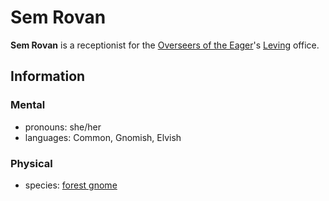 # Sem Rovan

**Sem Rovan** is a receptionist for the [Overseers of the Eager](../)'s [Leving](../../../societies/esterfell-accord/leving/) office.

## Information

### Mental

- pronouns: she/her
- languages: Common, Gnomish, Elvish

### Physical

- species: [forest gnome](../../../ch-5-character-options/species/gnomes/index.md#forest-gnome)
